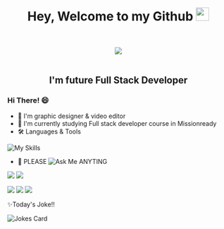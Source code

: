 

<div id="header" align="center">
  <h1>
  Hey, Welcome to my Github <img src="https://media.giphy.com/media/hvRJCLFzcasrR4ia7z/giphy.gif" width="30px"/>
</h1> <br/> <br/>
 
 <img src=https://api.accredible.com/v1/frontend/credential_website_embed_image/badge/57124896>
  <br /> <br />
<h2> I'm future Full Stack Developer </h2>
</div>


###  Hi There! 😄


- 🌸 I'm graphic designer & video editor
- 🌱 I'm currently studying Full stack developer course in Missionready
- 🛠️ Languages & Tools


![My Skills](https://skills.thijs.gg/icons?i=js,html,css,py,nodejs,react,mysql,figma,&theme=light)
  
  
- 💬 PLEASE ![Ask Me](https://img.shields.io/badge/Ask%20me-anything-1abc9c.svg) ANYTING



<img src="https://github-readme-stats.vercel.app/api?username=Mjmissionready&theme=blue-green" />
 

<img src="https://github-readme-stats.vercel.app/api/top-langs/?username=Mjmissionready&theme=blue-green" />



<img src="https://img.shields.io/github/downloads/Mymissionready/Turner/total.svg" /> <img src="https://img.shields.io/github/issues-pr/Mjmissionready/Tuners.svg" /> <img src="https://badge-size.herokuapp.com/Mjmissionready/Turner" />  


✨Today's Joke!!

![Jokes Card](https://readme-jokes.vercel.app/api)

